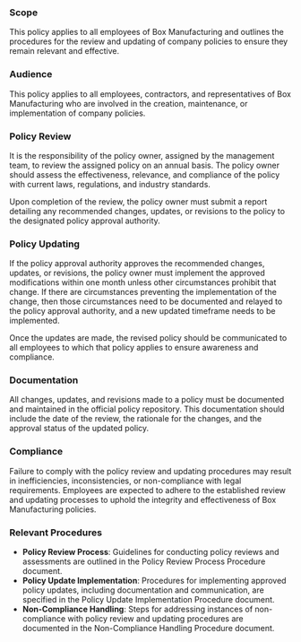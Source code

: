 ### Scope
This policy applies to all employees of Box Manufacturing and outlines the procedures for the review and updating of company policies to ensure they remain relevant and effective.

### Audience
This policy applies to all employees, contractors, and representatives of Box Manufacturing who are involved in the creation, maintenance, or implementation of company policies.

### Policy Review
It is the responsibility of the policy owner, assigned by the management team, to review the assigned policy on an annual basis. The policy owner should assess the effectiveness, relevance, and compliance of the policy with current laws, regulations, and industry standards.

Upon completion of the review, the policy owner must submit a report detailing any recommended changes, updates, or revisions to the policy to the designated policy approval authority.

### Policy Updating
If the policy approval authority approves the recommended changes, updates, or revisions, the policy owner must implement the approved modifications within one month unless other circumstances prohibit that change. If there are circumstances preventing the implementation of the change, then those circumstances need to be documented and relayed to the policy approval authority, and a new updated timeframe needs to be implemented.

Once the updates are made, the revised policy should be communicated to all employees to which that policy applies to ensure awareness and compliance.

### Documentation
All changes, updates, and revisions made to a policy must be documented and maintained in the official policy repository. This documentation should include the date of the review, the rationale for the changes, and the approval status of the updated policy.

### Compliance
Failure to comply with the policy review and updating procedures may result in inefficiencies, inconsistencies, or non-compliance with legal requirements. Employees are expected to adhere to the established review and updating processes to uphold the integrity and effectiveness of Box Manufacturing policies.

### Relevant Procedures
- **Policy Review Process**: Guidelines for conducting policy reviews and assessments are outlined in the Policy Review Process Procedure document.
- **Policy Update Implementation**: Procedures for implementing approved policy updates, including documentation and communication, are specified in the Policy Update Implementation Procedure document.
- **Non-Compliance Handling**: Steps for addressing instances of non-compliance with policy review and updating procedures are documented in the Non-Compliance Handling Procedure document.
